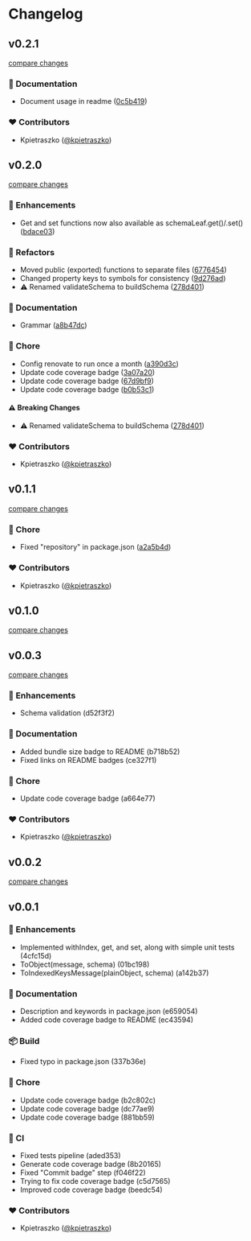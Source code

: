 # Changelog


## v0.2.1

[compare changes](https://github.com/kpietraszko/schemind/compare/v0.2.0...v0.2.1)

### 📖 Documentation

- Document usage in readme ([0c5b419](https://github.com/kpietraszko/schemind/commit/0c5b419))

### ❤️ Contributors

- Kpietraszko ([@kpietraszko](http://github.com/kpietraszko))

## v0.2.0

[compare changes](https://github.com/kpietraszko/schemind/compare/v0.1.1...v0.2.0)

### 🚀 Enhancements

- Get and set functions now also available as schemaLeaf.get()/.set() ([bdace03](https://github.com/kpietraszko/schemind/commit/bdace03))

### 💅 Refactors

- Moved public (exported) functions to separate files ([6776454](https://github.com/kpietraszko/schemind/commit/6776454))
- Changed property keys to symbols for consistency ([9d276ad](https://github.com/kpietraszko/schemind/commit/9d276ad))
- ⚠️  Renamed validateSchema to buildSchema ([278d401](https://github.com/kpietraszko/schemind/commit/278d401))

### 📖 Documentation

- Grammar ([a8b47dc](https://github.com/kpietraszko/schemind/commit/a8b47dc))

### 🏡 Chore

- Config renovate to run once a month ([a390d3c](https://github.com/kpietraszko/schemind/commit/a390d3c))
- Update code coverage badge ([3a07a20](https://github.com/kpietraszko/schemind/commit/3a07a20))
- Update code coverage badge ([67d9bf9](https://github.com/kpietraszko/schemind/commit/67d9bf9))
- Update code coverage badge ([b0b53c1](https://github.com/kpietraszko/schemind/commit/b0b53c1))

#### ⚠️ Breaking Changes

- ⚠️  Renamed validateSchema to buildSchema ([278d401](https://github.com/kpietraszko/schemind/commit/278d401))

### ❤️ Contributors

- Kpietraszko ([@kpietraszko](http://github.com/kpietraszko))

## v0.1.1

[compare changes](https://github.com/kpietraszko/schemind/compare/v0.1.0...v0.1.1)

### 🏡 Chore

- Fixed "repository" in package.json ([a2a5b4d](https://github.com/kpietraszko/schemind/commit/a2a5b4d))

### ❤️ Contributors

- Kpietraszko ([@kpietraszko](http://github.com/kpietraszko))

## v0.1.0

[compare changes](https://git/kpietraszko/schemind/compare/v0.0.3...v0.1.0)

## v0.0.3

[compare changes](https://git/kpietraszko/schemind/compare/v0.0.2...v0.0.3)

### 🚀 Enhancements

- Schema validation (d52f3f2)

### 📖 Documentation

- Added bundle size badge to README (b718b52)
- Fixed links on README badges (ce327f1)

### 🏡 Chore

- Update code coverage badge (a664e77)

### ❤️ Contributors

- Kpietraszko ([@kpietraszko](http://github.com/kpietraszko))

## v0.0.2

[compare changes](https://git/kpietraszko/schemind/compare/v0.0.1...v0.0.2)

## v0.0.1


### 🚀 Enhancements

- Implemented withIndex, get, and set, along with simple unit tests (4cfc15d)
- ToObject(message, schema) (01bc198)
- ToIndexedKeysMessage(plainObject, schema) (a142b37)

### 📖 Documentation

- Description and keywords in package.json (e659054)
- Added code coverage badge to README (ec43594)

### 📦 Build

- Fixed typo in package.json (337b36e)

### 🏡 Chore

- Update code coverage badge (b2c802c)
- Update code coverage badge (dc77ae9)
- Update code coverage badge (881bb59)

### 🤖 CI

- Fixed tests pipeline (aded353)
- Generate code coverage badge (8b20165)
- Fixed "Commit badge" step (f046f22)
- Trying to fix code coverage badge (c5d7565)
- Improved code coverage badge (beedc54)

### ❤️ Contributors

- Kpietraszko ([@kpietraszko](http://github.com/kpietraszko))

